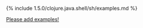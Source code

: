 {% include 1.5.0/clojure.java.shell/sh/examples.md %}

[Please add examples!](https://github.com/arrdem/grimoire/edit/master/_includes/1.6.0/clojure.java.shell/sh/examples.md)
